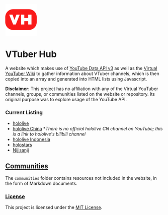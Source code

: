 <img width="100" src="./docs/img/logo/vtuber-hub.svg">

# VTuber Hub

A website which makes use of [YouTube Data API v3](https://developers.google.com/youtube/v3) as well as the [Virtual YouTuber Wiki](https://virtualyoutuber.fandom.com) to gather information about VTuber channels, which is then copied into an array and generated into HTML lists using Javascript.

**Disclaimer**: This project has no affiliation with any of the Virtual YouTuber channels, groups, or communities listed on the website or repository. Its original purpose was to explore usage of the YouTube API.

### Current Listing

* [hololive](https://www.youtube.com/channel/UCJFZiqLMntJufDCHc6bQixg)
* [hololive China](https://space.bilibili.com/286700005) **There is no official hololive CN channel on YouTube; this is a link to hololive's bilibili channel*
* [hololive Indonesia](https://www.youtube.com/channel/UCfrWoRGlawPQDQxxeIDRP0Q)
* [holostars](https://www.youtube.com/channel/UCWsfcksUUpoEvhia0_ut0bA)
* [Nijisanji](https://www.youtube.com/channel/UCX7YkU9nEeaoZbkVLVajcMg)

## [Communities](communities)

The `communities` folder contains resources not included in the website, in the form of Markdown documents.

### [License](LICENSE)

This project is licensed under the [MIT License](https://choosealicense.com/licenses/mit/).
